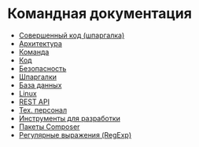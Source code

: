 Командная документация
===

* [Совершенный код (шпаргалка)](clean-code/README.md)
* [Архитектура](architecture/README.md)
* [Команда](team/README.md)
* [Код](code/README.md)
* [Безопасность](security/README.md)
* [Шпаргалки](cheat-sheet/README.md)
* [База данных](db/README.md)
* [Linux](https://github.com/zndoc/linux/blob/master/README.md)
* [REST API](https://github.com/zndoc/rest-api/blob/master/README.md)
* [Тех. персонал](tech-people/README.md)
* [Инструменты для разработки](tool/README.md)
* [Пакеты Composer](composer/README.md)
* [Регулярные выражения (RegExp)](regexp/README.md)
